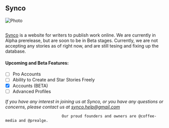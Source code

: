 ## Synco
![Photo](https://synco.tk/Full-Logo.PNG)
##
[Synco](https://synco.tk) is a website for writers to publish work online. We are currently in Alpha prerelease, but are soon to be in    Beta stages. Currently, we are not accepting any stories as of right now, and are still tesing and fixing up the database. 
#### Upcoming and Beta Features:
- [ ] Pro Accounts
- [ ] Ability to Create and Star Stories Freely
- [x] Accounts (BETA)
- [ ] Advanced Profiles

*If you have any interest in joining us at Synco, or you have any questions or concerns, please contact us at [synco.help@gmail.com](mailto:synco.help@gmail.com?Subject=Synco%20Employment%20Request)*
 
 
                             Our proud founders and owners are @coffee-media and @prealge.
